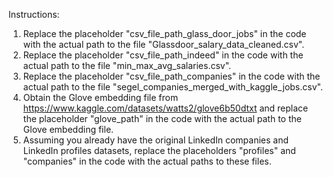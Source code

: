 Instructions:
1. Replace the placeholder "csv_file_path_glass_door_jobs" in the code with the actual path to the file "Glassdoor_salary_data_cleaned.csv".
2. Replace the placeholder "csv_file_path_indeed" in the code with the actual path to the file "min_max_avg_salaries.csv".
3. Replace the placeholder "csv_file_path_companies" in the code with the actual path to the file "segel_companies_merged_with_kaggle_jobs.csv".
4. Obtain the Glove embedding file from https://www.kaggle.com/datasets/watts2/glove6b50dtxt and replace the placeholder "glove_path" in the code with the actual path to the Glove embedding file.
5. Assuming you already have the original LinkedIn companies and LinkedIn profiles datasets, replace the placeholders "profiles" and "companies" in the code with the actual paths to these files.
